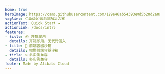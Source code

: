 ```yaml
---
home: true
heroImage: https://camo.githubusercontent.com/199e46ab54393e8d5b20d2a0ac662389664500508f792dcc1b643b193be33083/68747470733a2f2f67772e616c6963646e2e636f6d2f7466732f544231704a694e685f4d313175346a535a507858586168635858612d3136302d3136302e706e67
tagline: 企业级的微前端解决方案
actionText: Quick Start →
actionLink: /docs/intro
features:
- title: 📦 开箱即用
  details: 开箱即用，无代码侵入
- title: 🕋 前端容器沙箱
  details: 完整前端容器沙箱
- title: ♋️ 多实例兼容
  details: 多实例兼容
footer: Made by Alibaba Cloud
---
```

